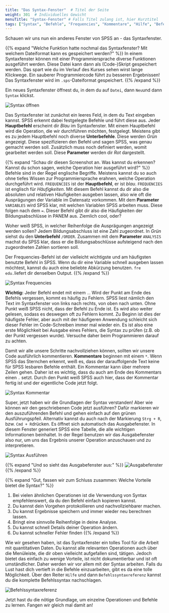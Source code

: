 ```yaml
---
title: "Das Syntax-Fenster"  # Titel der Seite
weight: 301  # Individuelles Gewicht 
menuTitle: "Syntax-Fenster" # Falls Titel zulang ist, hier Kurztitel
tags: ["Syntax", "Befehle", "Frequencies", "Kommentare", "Hilfe", "Befehlssyntaxreferenz"]  # Tags hiereinsetzen; Kurzwort, was auf der Seite passsiert
---
```


Schauen wir uns nun ein anderes Fenster von SPSS an - das Syntaxfenster. 

{{% expand \"Welche Funktion hatte nochmal das Syntaxfenster? Mit welchem Dateiformat kann es gespeichert werden?\" %}}
In einem Syntaxfenster können mit einer Programmiersprache diverse Funktionen ausgeführt werden. Diese Datei kann dann als (Code-)Skript gespeichert werden. Das spart wie du im Verlauf des Kurses sehen wirst lange Klickwege. Ein sauberer Programmiercode führt zu besseren Ergebnissen!
Das Syntaxfenster wird im `.sps`-Dateiformat gespeichert.
{{% /expand %}}

Ein neues Syntaxfenster öffnest du, in dem du auf `Datei`, dann `Neu`und dann `Syntax` klickst. 

![Syntax öffnen](../img/syntaxöffnen.png)

Das Syntaxfenster ist zunächst ein leeres Feld, in dem du Text eingeben kannst. SPSS erkennt dabei festgelegte Befehle und führt diese aus. Jeder **Hauptbefehl** erscheint dir *Blau* im Syntaxfenster. Mit einem Hauptbefehl wird die Operation, die wir durchführen möchten, festgelegt. Meistens gibt es zu jedem Hauptbefehl noch diverse **Unterbefehle**. Diese werden *Grün* angezeigt. Diese spezifizieren den Befehl und sagen SPSS, was genau gemacht werden soll. Zusätzlich muss noch definiert werden, womit gearbeitet werden soll. Diese **Parameter** werden dir *Rot* dargestellt.

{{% expand \"Schau dir diesen Screenshot an. Was kannst du erkennen? Kannst du schon sagen, welche Operation hier ausgeführt wird?\" %}}
Befehle sind in der Regel englische Begriffe. Meistens kannst du so auch ohne tiefes Wissen zur Programmiersprache erahnen, welche Operation durchgeführt wird. `FREQUENCIES` ist der **Hauptbefehl**, er ist *blau*. `FREQUENCIES` ist englisch für *Häufigkeiten*. Mit diesem Befehl kannst du dir also die absoluten und relativen Häufigkeiten ausgeben lassen, also wie oft die Ausprägungen der Variable im Datensatz vorkommen. Mit dem **Parameter** `VARIABLES` wird SPSS klar, mit welchen Variablen SPSS arbeiten muss. Diese folgen nach dem `=`. Dieser Befehl gibt dir also die Häufigkeiten der Bildungsabschlüsse in PANEM aus. Ziemlich cool, oder?

Woher weiß SPSS, in welcher Reihenfolge die Ausprägungen angezeigt werden sollen? Jedem Bildungsabschluss ist eine Zahl zugeordnet. In *Grün* siehst du den **Unterbefehl** `/ORDER`. Zusammen mit dem **Parameter** `ANALYSIS` machst du SPSS klar, dass er die Bildungsabschlüsse aufsteigend nach den zugeordneten Zahlen sortieren soll. 

Der Frequencies-Befehl ist der vielleicht wichtigste und am häufigsten benutzte Befehl in SPSS. Wenn du dir eine Variable schnell ausgeben lassen möchtest, kannst du auch eine beliebte Abkürzung benutzen. `fre edu.`liefert dir denselben Output.
{{% /expand %}}

![Syntax Frequencies](../img/syntaxfreq.png)

**Wichtig:** Jeder Befehl endet mit einem `.`. Wird der Punkt am Ende des Befehls vergessen, kommt es häufig zu Fehlern. SPSS liest nämlich den Text im Syntaxfenster von links nach rechts, von oben nach unten. Ohne Punkt weiß SPSS nicht, dass der Befehl zu Ende ist. Es wird also weiter gelesen, sodass es deswegen oft zu Fehlern kommt. Zu Beginn ist dies der häufigste Fehler, aber auch mit der häufigeren Anwendung schleicht sich dieser Fehler im Code-Schreiben immer mal wieder ein. Es ist also eine erste Möglichkeit bei Ausgabe eines Fehlers, die Syntax zu prüfen (z.B. ob der Punkt vergessen wurde). Versuche daher beim Programmieren darauf zu achten.

Damit wir alle unsere Schritte nachvollziehen können, sollten wir unsere Code ausführlich kommentieren. **Kommentare** beginnen mit einem `*`. Wenn SPSS das Sternchen erkennt, weiß es, dass der darauffolgende Text keine für SPSS lesbaren Befehle enthält. Ein Kommentar kann über mehrere Zeilen gehen. Daher ist es wichtig, dass du auch am Ende des Kommentars einen `.` setzt. Durch den Punkt weiß SPSS auch hier, dass der Kommentar fertig ist und der eigentliche Code jetzt folgt.

![Syntax Kommentar](../img/syntaxkom.png)

Super, jetzt haben wir die Grundlagen der Syntax verstanden! Aber wie können wir den geschriebenen Code jetzt ausführen? Dafür markieren wir den auszuführenden Befehl und gehen einfach auf den grünen Ausführungspfeil. Alternativ kannst du auch nach der Markierung `Strg + R`, bzw. `Cmd + R`drücken. Es öffnet sich automatisch das Ausgabefenster. In diesem Fenster generiert SPSS eine Tabelle, die alle wichtigen Informationen beinhaltet. In der Regel benutzen wir das Ausgabefenster also nur, um uns das Ergebnis unserer Operation anzuschauen und zu interpretieren.

![Syntax Ausführen](../gif/Syntax.gif)

{{% expand \"Und so sieht das Ausgabefenster aus:\" %}}
![Ausgabefenster](../img/ausgabeedu.png)
{{% /expand %}}

{{% expand \"Gut, fassen wir zum Schluss zusammen: Welche Vorteile bietet die Syntax?\" %}}
1. Bei vielen ähnlichen Operationen ist die Verwendung von Syntax empfehlenswert, da du den Befehl einfach kopieren kannst.
1. Du kannst dein Vorgehen protokollieren und nachvollziehbarer machen.
1. Du kannst Ergebnisse speichern und immer wieder neu berechnen lassen.
1. Bringt eine sinnvolle Reihenfolge in deine Analyse.
1. Du kannst schnell Details deiner Operation ändern.
1. Du kannst schneller Fehler finden
{{% /expand %}}

Wie wir gesehen haben, ist das Syntaxfenster ein tolles Tool für die Arbeit mit quantitativen Daten. Du kannst alle relevanten Operationen auch über die Menüleiste, die dir oben vielleicht aufgefallen sind, tätigen. Jedoch bietet das einfach zu wenige Vorteile, ist nicht dokumentierbar und ist oft umständlicher. Daher werden wir vor allem mit der Syntax arbeiten. Falls du Lust hast dich vertieft in die Befehle einzuarbeiten, gibt es da eine tolle Möglichkeit. Über den Reiter `Hilfe` und dann `Befehlssyntaxreferenz` kannst du die komplette Befehlssyntax nachschlagen.

![Befehlssyntaxreferenz](../img/befehlssyntax.png)

Jetzt hast du die nötige Grundlage, um einzelne Operationen und Befehle zu lernen. Fangen wir gleich mal damit an! 

